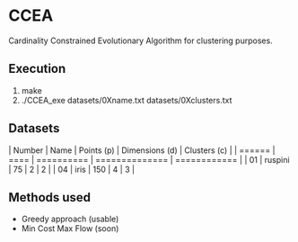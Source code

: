 # CCEA
Cardinality Constrained Evolutionary Algorithm for clustering purposes.

## Execution
1. make
2. ./CCEA_exe datasets/0Xname.txt datasets/0Xclusters.txt

## Datasets

| Number | Name | Points (p) | Dimensions (d) | Clusters (c) |
| ====== | ==== | ========== | ============== | ============ |
| 01 | ruspini | 75 | 2 | 2 |
| 04 | iris | 150 | 4 | 3 |

## Methods used

* Greedy approach (usable)
* Min Cost Max Flow (soon)

